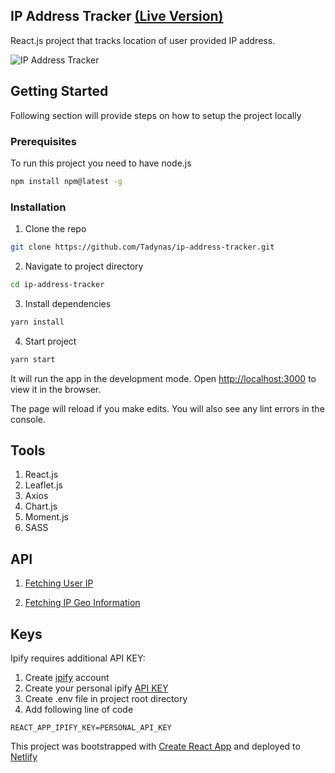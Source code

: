 ## IP Address Tracker [(Live Version)](https://agitated-panini-ec0fd6.netlify.app)

React.js project that tracks location of user provided IP address.

![IP Address Tracker](https://i.imgur.com/FDTaDy4.png)


## Getting Started

Following section will provide steps on how to setup the project locally

### Prerequisites

To run this project you need to have node.js

```sh
npm install npm@latest -g
```

### Installation

1. Clone the repo

```sh
git clone https://github.com/Tadynas/ip-address-tracker.git
```

2. Navigate to project directory

```sh
cd ip-address-tracker
```

3. Install dependencies

```sh
yarn install
```

4.  Start project

```sh
yarn start
```

It will run the app in the development mode.
Open [http://localhost:3000](http://localhost:3000/) to view it in the browser.

The page will reload if you make edits.
You will also see any lint errors in the console.

## Tools

1. React.js
2. Leaflet.js
3. Axios
4. Chart.js
5. Moment.js
6. SASS



## API

1. [Fetching User IP](https://api.ipify.org)

2. [Fetching IP Geo Information](https://geo.ipify.org)

## Keys

Ipify requires additional API KEY:
1. Create [ipify](https://geo.ipify.org) account
2. Create your personal ipify [API KEY](https://geo.ipify.org/statistics)
3. Create .env file in project root directory
4. Add following line of code
```
REACT_APP_IPIFY_KEY=PERSONAL_API_KEY
```

This project was bootstrapped with [Create React App](https://github.com/facebook/create-react-app) and deployed to [Netlify](https://app.netlify.com)
